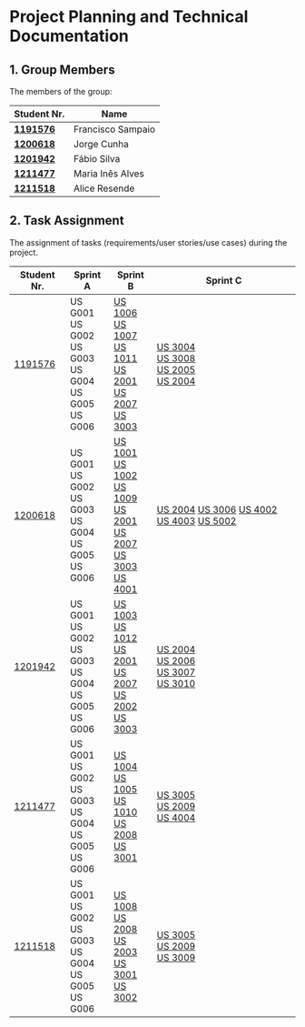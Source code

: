 # Project Planning and Technical Documentation

## 1. Group Members

The members of the group:

| Student Nr.	                     | Name			           |
|----------------------------------|-------------------|
| **[1191576](1191576/readme.md)** | Francisco Sampaio |
| **[1200618](1200618/readme.md)** | Jorge Cunha       |
| **[1201942](1201942/readme.md)** | Fábio Silva       |
| **[1211477](1211477/readme.md)** | Maria Inês Alves  |
| **[1211518](1211518/readme.md)** | Alice Resende     |

## 2. Task Assignment

The assignment of tasks (requirements/user stories/use cases) during the project.
                                                                                                                                                                                                                                                                                                                                                                                                                        
| Student Nr.	                     | Sprint A                                                                   | Sprint B                                                                                                                                                                                                                                 | Sprint C                                                                                                                                                               |
|----------------------------------|----------------------------------------------------------------------------|------------------------------------------------------------------------------------------------------------------------------------------------------------------------------------------------------------------------------------------|------------------------------------------------------------------------------------------------------------------------------------------------------------------------|
| [1191576](1191576/readme.md)     | US G001 <br/> US G002 <br/>US G003 <br/> US G004 <br/> US G005<br/>US G006 | [US 1006](us_1006/readme.md)<br/> [US 1007](us_1007/readme.md)<br/> [US 1011](us_1011/readme.md) <br/>[US 2001](us_2001/readme.md) <br/>[US 2007](us_2007/readme.md)<br/> [US 3003](us_3003/readme.md)                                   | [US 3004](us_3004/readme.md)<br/> [US 3008](us_3008/readme.md)<br/> [US 2005](us_2005/readme.md) <br/>[US 2004](us_2004/readme.md)                                     |
| 	 [1200618](1200618/readme.md)   | US G001 <br/> US G002 <br/>US G003 <br/> US G004 <br/> US G005<br/>US G006 | [US 1001](us_1001/readme.md) <br/>[US 1002](us_1002/readme.md) <br/>[US 1009](us_1009/readme.md)<br/> [US 2001](us_2001/readme.md)<br/> [US 2007](us_2007/readme.md)<br/> [US 3003](us_3003/readme.md) <br/>[US 4001](us_4001/readme.md) | [US 2004](../us_2004/readme.md) [US 3006](../us_3006/readme.md)   [US 4002](../us_4002/readme.md)   [US 4003](../us_4003/readme.md)   [US 5002 ](../us_5002/readme.md) |
| 	   [1201942](1201942/readme.md) | US G001 <br/> US G002 <br/>US G003 <br/> US G004 <br/> US G005<br/>US G006 | [US 1003](US1003/readme.md)<br/> [US 1012](US1012/readme.md)<br/> [US 2001](us_2001/readme.md) <br/>[US 2007](us_2007/readme.md)<br/> [US 2002](US2002/readme.md)<br/> [US 3003](us_3003/readme.md)                                      | [US 2004](us_2004/readme.md)<br/> [US 2006](us_2006/readme.md)<br/> [US 3007](us_3007/readme.md) <br/>[US 3010](us_3010/readme.md)                                     |
| 	[1211477](1211477/readme.md)    | US G001 <br/> US G002 <br/>US G003 <br/> US G004 <br/> US G005<br/>US G006 | [US 1004](us_1004/readme.md) <br/>[US 1005](us_1005/readme.md)<br/> [US 1010](us_1010/readme.md) <br/>[US 2008](us_2008/readme.md) <br/> [US 3001](us_4001/readme.md)                                                                    | [US 3005](../us_3005/readme.md)<br/> [US 2009](../us_2009/readme.md)<br/> [US 4004](../us_4004/readme.md)                                                              |
| 	 [1211518](1211518/readme.md)   | US G001 <br/> US G002 <br/>US G003 <br/> US G004 <br/> US G005<br/>US G006 | [US 1008](us_1008/readme.md) <br/>[US 2008](us_2008/readme.md) <br/> [US 2003](us_2003/readme.md) <br/>[US 3001](us_3001/readme.md)<br/> [US 3002](us_4001/readme.md)                                                                    | [US 3005](../us_3005/readme.md)<br/> [US 2009](../us_2009/readme.md)<br/> [US 3009](../us_3009/readme.md)                                                              |
